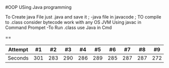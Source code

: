 #OOP USing Java programming


To Create java File just <ChooseFilename>.java and save it ;
-java file in javacode ;
TO compile to <file>.class consider bytecode work with any OS JVM
Using javac in Command Prompet 
-To Run <File>.class use Java in Cmd

==



Attempt | #1 | #2 | #3 | #4 | #5 | #6 | #7 | #8 | #9 | #10 | #11
--- | --- | --- | --- |--- |--- |--- |--- |--- |--- |--- |---
Seconds | 301 | 283 | 290 | 286 | 289 | 285 | 287 | 287 | 272 | 276 | 269